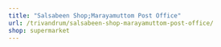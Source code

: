 ```yaml
---
title: "Salsabeen Shop;Marayamuttom Post Office"
url: /trivandrum/salsabeen-shop-marayamuttom-post-office/
shop: supermarket
---
```

